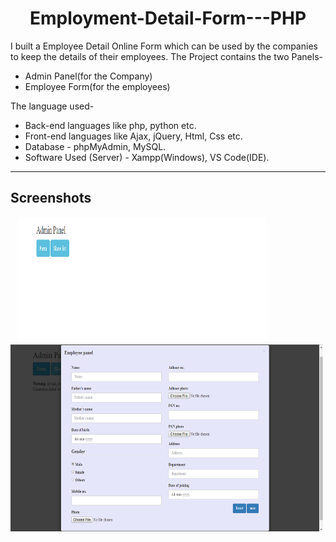 <h1 align="center">Employment-Detail-Form---PHP</h1>


I built a Employee Detail Online Form which can be used by the companies to keep the details of their employees.
The Project contains the two Panels-
- Admin Panel(for the Company)  
- Employee Form(for the employees)

The language used-
- Back-end languages like php, python etc.
- Front-end languages like Ajax, jQuery, Html, Css etc.
- Database - phpMyAdmin, MySQL. 
- Software Used (Server) - Xampp(Windows), VS Code(IDE).

---

## Screenshots

<img src="screenshots/1.1.png" height="200" width="400" hspace="10"><img src="screenshots/1.2.png" height="300" width="500">


